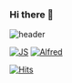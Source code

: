 ### Hi there 👋

![header](https://capsule-render.vercel.app/api?type=soft&color=#ffcc00&height=300&section=header&text=꾸준한%20걸음마&fontSize=90)

[![JS](https://img.shields.io/badge/JavaScript-F7DF1E?style=flat-square&logo=JavaScript&logoColor=black)](github.com/j9972/TODO-List) [![Alfred](https://img.shields.io/badge/Alfred-F7DF1E?style=flat-square&logo=Alfred&logoColor=black)](github.com/j9972/TODO-List)

[![Hits](https://hits.seeyoufarm.com/api/count/incr/badge.svg?url=https%3A%2F%2Fgithub.com%2Fj9972&count_bg=%23C83D3D&title_bg=%23555555&icon=&icon_color=%23E7E7E7&title=hits&edge_flat=false)](https://hits.seeyoufarm.com)
<!--
**j9972/j9972** is a ✨ _special_ ✨ repository because its `README.md` (this file) appears on your GitHub profile.

Here are some ideas to get you started:

- 🔭 I’m currently working on ...
- 🌱 I’m currently learning ...
- 👯 I’m looking to collaborate on ...
- 🤔 I’m looking for help with ...
- 💬 Ask me about ...
- 📫 How to reach me: ...
- 😄 Pronouns: ...
- ⚡ Fun fact: ...
-->
